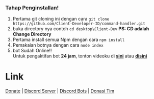 ### Tahap Penginstallan!
1. Pertama git cloning ini dengan cara `git clone https://github.com/Client-Developer-ID/command-handler.git`
2. buka directory nya contoh `cd desktop\Client-Dev` **PS: CD adalah Change Directory**
3. Pertama install semua Npm dengan cara `npm install`
4. Pemakaian botnya dengan cara `node index`
5. bot Sudah Online!!                                                                                                                                                  
Untuk pengaktifan bot **24 jam**, tonton videoku di **[sini](https://youtube.com/rayhantech)** atau **[disini](https://www.youtube.com/channel/UCV6c67PLrgc6CWNzFXiVQSA/)**
# Link
[Donate](https://saweria.co/donate/rayhantech) | [Discord Server](https://discord.gg/6NpEfbM) | [Discord Bots](https://top.gg/user/585371124766998528) | [Donasi Tim](https://saweria.co/clientdev)
